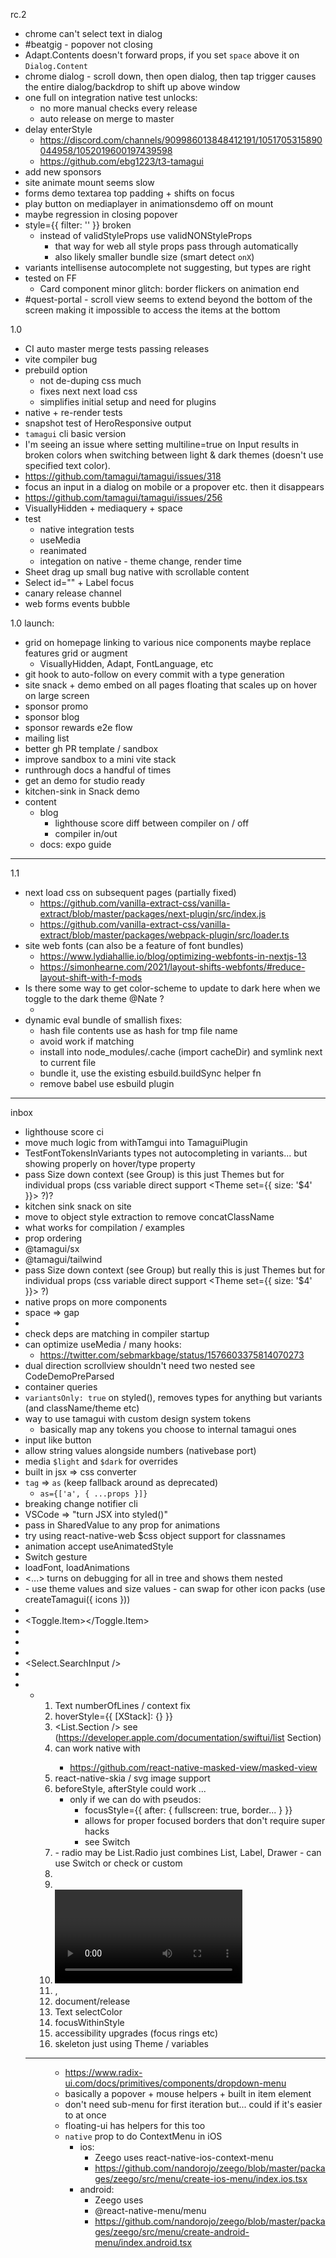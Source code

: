 rc.2

- chrome can't select text in dialog
- #beatgig - popover not closing
- Adapt.Contents doesn't forward props, if you set `space` above it on `Dialog.Content`
- chrome dialog - scroll down, then open dialog, then tap trigger causes the entire dialog/backdrop to shift up above window
- one full on integration native test unlocks:
  - no more manual checks every release
  - auto release on merge to master
- delay enterStyle
  - https://discord.com/channels/909986013848412191/1051705315890044958/1052019600197439598
  - https://github.com/ebg1223/t3-tamagui
- add new sponsors
- site animate mount seems slow
- forms demo textarea top padding + shifts on focus
- play button on mediaplayer in animationsdemo off on mount
- maybe regression in closing popover
- style={{ filter: '' }} broken
  - instead of validStyleProps use validNONStyleProps
    - that way for web all style props pass through automatically
    - also likely smaller bundle size (smart detect `onX`)
- variants intellisense autocomplete not suggesting, but types are right
- tested on FF
  - Card component minor glitch: border flickers on animation end
- #quest-portal - scroll view seems to extend beyond the bottom of the screen making it impossible to access the items at the bottom

1.0

- CI auto master merge tests passing releases
- vite compiler bug
- prebuild option
  - not de-duping css much
  - fixes next next load css
  - simplifies initial setup and need for plugins
- native + re-render tests
- snapshot test of HeroResponsive output
- `tamagui` cli basic version
- I'm seeing an issue where setting multiline=true on Input results in broken colors when switching between light & dark themes (doesn't use specified text color). 
- https://github.com/tamagui/tamagui/issues/318
- focus an input in a dialog on mobile or a propover etc. then it disappears
- https://github.com/tamagui/tamagui/issues/256
- VisuallyHidden + mediaquery + space
- test
  - native integration tests
  - useMedia
  - reanimated
  - integation on native - theme change, render time
- Sheet drag up small bug native with scrollable content
- Select id="" + Label focus
- canary release channel
- web forms events bubble

1.0 launch:

- grid on homepage linking to various nice components maybe replace features grid or augment
  - VisuallyHidden, Adapt, FontLanguage, etc
- git hook to auto-follow on every commit with a type generation
- site snack + demo embed on all pages floating that scales up on hover on large screen
- sponsor promo
- sponsor blog
- sponsor rewards e2e flow
- mailing list
- better gh PR template / sandbox
- improve sandbox to a mini vite stack
- runthrough docs a handful of times
- get an demo for studio ready
- kitchen-sink in Snack demo
- content
  - blog
    - lighthouse score diff between compiler on / off
    - compiler in/out
  - docs: expo guide

---

1.1

- next load css on subsequent pages (partially fixed)
  - https://github.com/vanilla-extract-css/vanilla-extract/blob/master/packages/next-plugin/src/index.js
  - https://github.com/vanilla-extract-css/vanilla-extract/blob/master/packages/webpack-plugin/src/loader.ts
- site web fonts (can also be a feature of font bundles)
  - https://www.lydiahallie.io/blog/optimizing-webfonts-in-nextjs-13
  - https://simonhearne.com/2021/layout-shifts-webfonts/#reduce-layout-shift-with-f-mods
- Is there some way to get color-scheme to update to dark here when we toggle to the dark theme @Nate ?
  - <html class="t_dark" style="color-scheme: light;">
- dynamic eval bundle of smallish fixes: 
  - hash file contents use as hash for tmp file name
  - avoid work if matching
  - install into node_modules/.cache (import cacheDir) and symlink next to current file
  - bundle it, use the existing esbuild.buildSync helper fn
  - remove babel use esbuild plugin

---

inbox

- lighthouse score ci
- move much logic from withTamgui into TamaguiPlugin
- TestFontTokensInVariants types not autocompleting in variants... but showing properly on hover/type property
- pass Size down context (see Group) is this just Themes but for individual props (css variable direct support <Theme set={{ size: '$4' }}> ?)?
- kitchen sink snack on site
- move to object style extraction to remove concatClassName
- what works for compilation / examples
- prop ordering
- @tamagui/sx
- @tamagui/tailwind
- pass Size down context (see Group) but really this is just Themes but for individual props (css variable direct support <Theme set={{ size: '$4' }}> ?)
- native props on more components
- space => gap
- <ActionSheet />
- check deps are matching in compiler startup
- can optimize useMedia / many hooks:
  - https://twitter.com/sebmarkbage/status/1576603375814070273
- dual direction scrollview shouldn't need two nested see CodeDemoPreParsed
- container queries
- `variantsOnly: true` on styled(), removes types for anything but variants (and className/theme etc)
- way to use tamagui with custom design system tokens
  - basically map any tokens you choose to internal tamagui ones
- input like button
- allow string values alongside numbers (nativebase port)
- media `$light` and `$dark` for overrides
- built in jsx => css converter
- `tag` => `as` (keep fallback around as deprecated)
  - `as={['a', { ...props }]}`
- breaking change notifier cli
- VSCode => "turn JSX into styled()"
- pass in SharedValue to any prop for animations
- try using react-native-web $css object support for classnames
- animation accept useAnimatedStyle
- Switch gesture
- loadFont, loadAnimations
- <Debug><...><Debug/> turns on debugging for all in tree and shows them nested
- <Icon />
  - use theme values and size values
  - can swap for other icon packs (use createTamagui({ icons }))
- <Toast />
- <Toggle><Group><Toggle.Item><Item /></Toggle.Item></Group></Toggle>
- <Tabs />
- <Accordion />
- <Autocomplete />
- <Select.SearchInput />
- <Text fontSize="parent" />
- <UL /> <LI /> <OL />
- Text numberOfLines / context fix
- hoverStyle={{ [XStack]: {} }}
- <List.Section /> see (https://developer.apple.com/documentation/swiftui/list Section)
- <GradientText /> can work native with 
  - https://github.com/react-native-masked-view/masked-view
- react-native-skia / svg image support
- beforeStyle, afterStyle could work ...
  - only if we can do with pseudos:
    - focusStyle={{ after: { fullscreen: true, border... } }}
    - allows for proper focused borders that don't require super hacks
    - see Switch
- <Avatar />
  - radio may be List.Radio just combines List, Label, Drawer
    - can use Switch or check or custom
- <Accordion />
- <Carousel />
- <Video />, <Spinner />
- <SizableFrame />, <EnsureFlexed />
- document/release <ThemeReverse />
- Text selectColor
- focusWithinStyle
- accessibility upgrades (focus rings etc)
- skeleton just using Theme / variables

---

<Menu />

- https://www.radix-ui.com/docs/primitives/components/dropdown-menu
- basically a popover + mouse helpers + built in item element
- don't need sub-menu for first iteration but... could if it's easier to at once
- floating-ui has helpers for this too
- `native` prop to do ContextMenu in iOS
  - ios:
    - Zeego uses react-native-ios-context-menu
    - https://github.com/nandorojo/zeego/blob/master/packages/zeego/src/menu/create-ios-menu/index.ios.tsx
  - android:
    - Zeego uses 
    - @react-native-menu/menu
    - https://github.com/nandorojo/zeego/blob/master/packages/zeego/src/menu/create-android-menu/index.android.tsx
